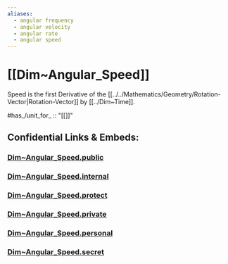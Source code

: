 ```yaml
---
aliases:
  - angular frequency
  - angular velocity
  - angular rate
  - angular speed
---
```


# [[Dim~Angular_Speed]] 

Speed is the first Derivative of the [[../../Mathematics/Geometry/Rotation-Vector|Rotation-Vector]] by [[../Dim~Time]]. 

#has_/unit_for_ :: "[[]]"


## Confidential Links & Embeds: 

### [Dim~Angular_Speed.public](/_public\Dimension\Angular_Dimension/Dim~Angular_Speed.public.md) 

### [Dim~Angular_Speed.internal](/_internal\Dimension\Angular_Dimension/Dim~Angular_Speed.internal.md) 

### [Dim~Angular_Speed.protect](/_protect\Dimension\Angular_Dimension/Dim~Angular_Speed.protect.md) 

### [Dim~Angular_Speed.private](/_private\Dimension\Angular_Dimension/Dim~Angular_Speed.private.md) 

### [Dim~Angular_Speed.personal](/_personal\Dimension\Angular_Dimension/Dim~Angular_Speed.personal.md) 

### [Dim~Angular_Speed.secret](/_secret\Dimension\Angular_Dimension/Dim~Angular_Speed.secret.md)

